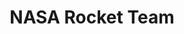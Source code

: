 ---
layout: post
title: NASA Rocket Team
order: 2
description:  I am a member of the NASA senior design team at Cedarville for the upcoming year.
     I will be part of the ECE team that will be responsible for all the electronics, software, and communications required for the rocket, along with the air brakes.
skills: 
  - Structural analysis
  - Aerodynamic design
  - PCB design
  - Radio
  - Software

main-image: /Rocket.jpg
---